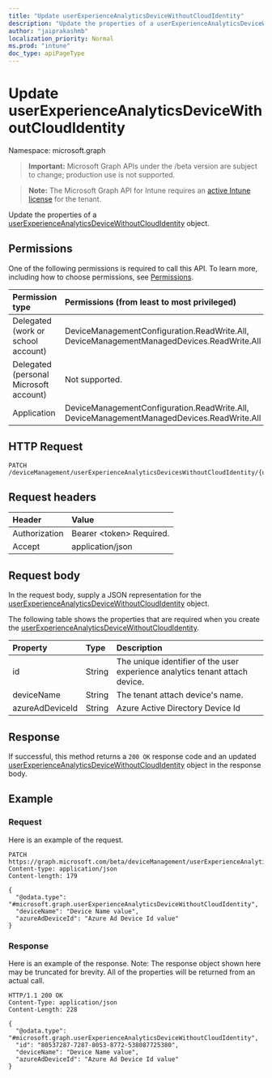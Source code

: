 ```yaml
---
title: "Update userExperienceAnalyticsDeviceWithoutCloudIdentity"
description: "Update the properties of a userExperienceAnalyticsDeviceWithoutCloudIdentity object."
author: "jaiprakashmb"
localization_priority: Normal
ms.prod: "intune"
doc_type: apiPageType
---
```


# Update userExperienceAnalyticsDeviceWithoutCloudIdentity

Namespace: microsoft.graph

> **Important:** Microsoft Graph APIs under the /beta version are subject to change; production use is not supported.

> **Note:** The Microsoft Graph API for Intune requires an [active Intune license](https://go.microsoft.com/fwlink/?linkid=839381) for the tenant.

Update the properties of a [userExperienceAnalyticsDeviceWithoutCloudIdentity](../resources/intune-devices-userexperienceanalyticsdevicewithoutcloudidentity.md) object.

## Permissions
One of the following permissions is required to call this API. To learn more, including how to choose permissions, see [Permissions](/graph/permissions-reference).

<!-- { "blockType": "ignored"  } // Note: Removing this line will cause the permissions autogeneration tool to overwrite the table. -->
|Permission type|Permissions (from least to most privileged)|
|:---|:---|
|Delegated (work or school account)|DeviceManagementConfiguration.ReadWrite.All, DeviceManagementManagedDevices.ReadWrite.All|
|Delegated (personal Microsoft account)|Not supported.|
|Application|DeviceManagementConfiguration.ReadWrite.All, DeviceManagementManagedDevices.ReadWrite.All|

## HTTP Request
<!-- {
  "blockType": "ignored"
}
-->
``` http
PATCH /deviceManagement/userExperienceAnalyticsDevicesWithoutCloudIdentity/{userExperienceAnalyticsDeviceWithoutCloudIdentityId}
```

## Request headers
|Header|Value|
|:---|:---|
|Authorization|Bearer &lt;token&gt; Required.|
|Accept|application/json|

## Request body
In the request body, supply a JSON representation for the [userExperienceAnalyticsDeviceWithoutCloudIdentity](../resources/intune-devices-userexperienceanalyticsdevicewithoutcloudidentity.md) object.

The following table shows the properties that are required when you create the [userExperienceAnalyticsDeviceWithoutCloudIdentity](../resources/intune-devices-userexperienceanalyticsdevicewithoutcloudidentity.md).

|Property|Type|Description|
|:---|:---|:---|
|id|String|The unique identifier of the user experience analytics tenant attach device.|
|deviceName|String|The tenant attach device's name.|
|azureAdDeviceId|String|Azure Active Directory Device Id|



## Response
If successful, this method returns a `200 OK` response code and an updated [userExperienceAnalyticsDeviceWithoutCloudIdentity](../resources/intune-devices-userexperienceanalyticsdevicewithoutcloudidentity.md) object in the response body.

## Example

### Request
Here is an example of the request.
``` http
PATCH https://graph.microsoft.com/beta/deviceManagement/userExperienceAnalyticsDevicesWithoutCloudIdentity/{userExperienceAnalyticsDeviceWithoutCloudIdentityId}
Content-type: application/json
Content-length: 179

{
  "@odata.type": "#microsoft.graph.userExperienceAnalyticsDeviceWithoutCloudIdentity",
  "deviceName": "Device Name value",
  "azureAdDeviceId": "Azure Ad Device Id value"
}
```

### Response
Here is an example of the response. Note: The response object shown here may be truncated for brevity. All of the properties will be returned from an actual call.
``` http
HTTP/1.1 200 OK
Content-Type: application/json
Content-Length: 228

{
  "@odata.type": "#microsoft.graph.userExperienceAnalyticsDeviceWithoutCloudIdentity",
  "id": "80537287-7287-8053-8772-538087725380",
  "deviceName": "Device Name value",
  "azureAdDeviceId": "Azure Ad Device Id value"
}
```
